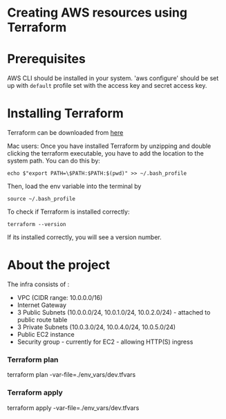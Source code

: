 # Creating AWS resources using Terraform

# Prerequisites
AWS CLI should be installed in your system. 'aws configure' should be set up with `default` profile set with the access key and secret access key. 

# Installing Terraform
Terraform can be downloaded from [here](https://www.terraform.io/downloads.html)

Mac users:
Once you have installed Terraform by unzipping and double clicking the terraform executable, you have to add the location to the system path. You can do this by:

```echo $"export PATH=\$PATH:$PATH:$(pwd)" >> ~/.bash_profile```

Then, load the env variable into the terminal by

```source ~/.bash_profile```

To check if Terraform is installed correctly:

```terraform --version```

If its installed correctly, you will see a version number.

# About the project
The infra consists of :
* VPC (CIDR range: 10.0.0.0/16)
* Internet Gateway
* 3 Public Subnets (10.0.0.0/24, 10.0.1.0/24, 10.0.2.0/24) - attached to public route table
* 3 Private Subnets (10.0.3.0/24, 10.0.4.0/24, 10.0.5.0/24)
* Public EC2 instance
* Security group - currently for EC2 - allowing HTTP(S) ingress

### Terraform plan
terraform plan -var-file=./env_vars/dev.tfvars

### Terraform apply
terraform apply -var-file=./env_vars/dev.tfvars